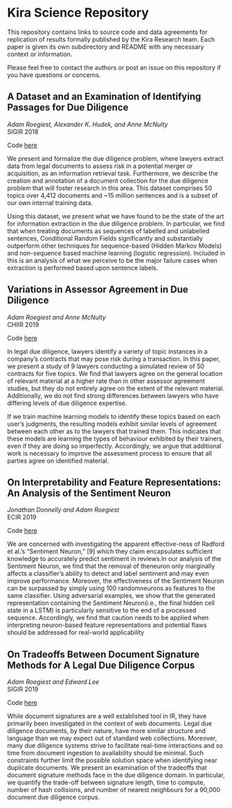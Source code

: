 # Kira Science Repository

This repository contains links to source code and data agreements for replication of results formally published by the Kira Research team. Each paper is given its own subdirectory and README with any necessary context or information.

Please feel free to contact the authors or post an issue on this repository if you have questions or concerns.

## A Dataset and an Examination of Identifying Passages for Due Diligence
*Adam Roegiest, Alexander K. Hudek, and Anne McNulty*  
SIGIR 2018

Code [here](core-tech/README.md)

We present and formalize the due diligence problem, where lawyers extract data from legal documents to assess risk in a potential merger or acquisition, as an information retrieval task. Furthermore, we describe the creation and annotation of a document collection for the due diligence problem that will foster research in this area. This dataset comprises 50 topics over 4,412 documents and ~15 million sentences and is a subset of our own internal training data.

Using this dataset, we present what we have found to be the state of the art for information extraction in the due diligence problem. In particular, we find that when treating documents as sequences of labelled and unlabelled sentences, Conditional Random Fields significantly and substantially outperform other techniques for sequence-based (Hidden Markov Models) and non-sequence based machine learning (logistic regression). Included in this is an analysis of what we perceive to be the major failure cases when extraction is performed based upon sentence labels.

## Variations in Assessor Agreement in Due Diligence
*Adam Roegiest and Anne McNulty*  
CHIIR 2019

Code [here](variations/README.md)

In legal due diligence, lawyers identify a variety of topic instances in a company’s contracts that may pose risk during a transaction. In this paper, we present a study of 9 lawyers conducting a simulated review of 50 contracts for five topics. We find that lawyers agree on the general location of relevant material at a higher rate than in other assessor agreement studies, but they do not entirely agree on the extent of the relevant material. Additionally, we do not find strong differences between lawyers who have differing levels of due diligence expertise.

If we train machine learning models to identify these topics based on each user’s judgments, the resulting models exhibit similar levels of agreement between each other as to the lawyers that trained them. This indicates that these models are learning the types of behaviour exhibited by their trainers, even if they are doing so imperfectly.
Accordingly, we argue that additional work is necessary to improve the assessment process to ensure that all parties agree on identified material.

## On Interpretability and Feature Representations: An Analysis of the Sentiment Neuron
*Jonathan Donnelly and Adam Roegiest*  
ECIR 2019

Code [here](ECIR2019code/README.md)

We are concerned with investigating the apparent effective-ness of Radford et al.’s “Sentiment Neuron,” [9] which they claim encapsulates sufficient knowledge to accurately predict sentiment in reviews.In our analysis of the Sentiment Neuron, we find that the removal of theneuron only marginally affects a classifier’s ability to detect and label sentiment and may even improve performance. Moreover, the effectiveness of the Sentiment Neuron can be surpassed by simply using 100 randomneurons as features to the same classifier. Using adversarial examples, we show that the generated representation containing the Sentiment Neuron(i.e., the final hidden cell state in a LSTM) is particularly sensitive to the end of a processed sequence. Accordingly, we find that caution needs to be applied when interpreting neuron-based feature representations and potential flaws should be addressed for real-world applicability

## On Tradeoffs Between Document Signature Methods for A Legal Due Diligence Corpus
*Adam Roegiest and Edward Lee*  
SIGIR 2019

Code [here](SIGIR2019/README.md)

While document signatures are a well established tool in IR, they have primarily been investigated in the context of web documents. Legal due diligence documents, by their nature, have more similar structure and language than we may expect out of standard web collections. Moreover, many due diligence systems strive to facilitate real-time interactions and so time from document ingestion to availability should be minimal. Such constraints further limit the possible solution space when identifying near duplicate documents. We present an examination of the tradeoffs that document signature methods face in the due diligence domain. In particular, we quantify the trade-off between signature length, time to compute, number of hash collisions, and number of nearest neighbours for a 90,000 document due diligence corpus.